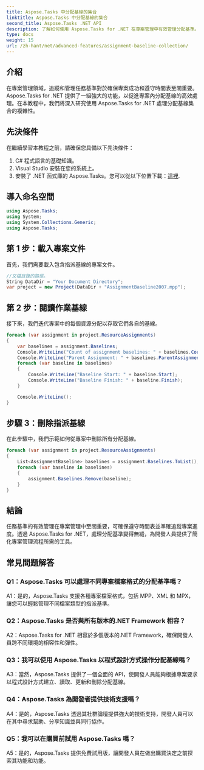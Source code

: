 ```yaml
---
title: Aspose.Tasks 中分配基線的集合
linktitle: Aspose.Tasks 中分配基線的集合
second_title: Aspose.Tasks .NET API
description: 了解如何使用 Aspose.Tasks for .NET 在專案管理中有效管理分配基準。提高生產力和準確性。
type: docs
weight: 15
url: /zh-hant/net/advanced-features/assignment-baseline-collection/
---
```

## 介紹

在專案管理領域，追蹤和管理任務基準對於確保專案成功和遵守時間表至關重要。 Aspose.Tasks for .NET 提供了一組強大的功能，以促進專案內分配基線的高效處理。在本教程中，我們將深入研究使用 Aspose.Tasks for .NET 處理分配基線集合的複雜性。

## 先決條件

在繼續學習本教程之前，請確保您具備以下先決條件：

1. C# 程式語言的基礎知識。
2. Visual Studio 安裝在您的系統上。
3. 安裝了 .NET 函式庫的 Aspose.Tasks。您可以從以下位置下載：[這裡](https://releases.aspose.com/tasks/net/).

## 導入命名空間

```csharp
using Aspose.Tasks;
using System;
using System.Collections.Generic;
using Aspose.Tasks;


```

## 第 1 步：載入專案文件

首先，我們需要載入包含指派基線的專案文件。

```csharp
//文檔目錄的路徑。
String DataDir = "Your Document Directory";
var project = new Project(DataDir + "AssignmentBaseline2007.mpp");
```

## 第 2 步：閱讀作業基線

接下來，我們迭代專案中的每個資源分配以存取它們各自的基線。

```csharp
foreach (var assignment in project.ResourceAssignments)
{
    var baselines = assignment.Baselines;
    Console.WriteLine("Count of assignment baselines: " + baselines.Count);
    Console.WriteLine("Parent Assignment: " + baselines.ParentAssignment);
    foreach (var baseline in baselines)
    {
        Console.WriteLine("Baseline Start: " + baseline.Start);
        Console.WriteLine("Baseline Finish: " + baseline.Finish);
    }

    Console.WriteLine();
}
```

## 步驟 3：刪除指派基線

在此步驟中，我們示範如何從專案中刪除所有分配基線。

```csharp
foreach (var assignment in project.ResourceAssignments)
{
    List<AssignmentBaseline> baselines = assignment.Baselines.ToList();
    foreach (var baseline in baselines)
    {
        assignment.Baselines.Remove(baseline);
    }
}
```

## 結論

任務基準的有效管理在專案管理中至關重要，可確保遵守時間表並準確追蹤專案進度。透過 Aspose.Tasks for .NET，處理分配基準變得無縫，為開發人員提供了簡化專案管理流程所需的工具。

## 常見問題解答

### Q1：Aspose.Tasks 可以處理不同專案檔案格式的分配基準嗎？

A1：是的，Aspose.Tasks 支援各種專案檔案格式，包括 MPP、XML 和 MPX，讓您可以輕鬆管理不同檔案類型的指派基準。

### Q2：Aspose.Tasks 是否與所有版本的.NET Framework 相容？

A2：Aspose.Tasks for .NET 相容於多個版本的.NET Framework，確保開發人員跨不同環境的相容性和彈性。

### Q3：我可以使用 Aspose.Tasks 以程式設計方式操作分配基線嗎？

A3：當然，Aspose.Tasks 提供了一個全面的 API，使開發人員能夠根據專案要求以程式設計方式建立、讀取、更新和刪除分配基線。

### Q4：Aspose.Tasks 為開發者提供技術支援嗎？

A4：是的，Aspose.Tasks 透過其社群論壇提供強大的技術支持，開發人員可以在其中尋求幫助、分享知識並與同行協作。

### Q5：我可以在購買前試用 Aspose.Tasks 嗎？

A5：是的，Aspose.Tasks 提供免費試用版，讓開發人員在做出購買決定之前探索其功能和功能。